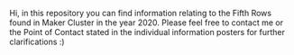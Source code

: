 Hi, in this repository you can find information relating to the Fifth Rows found in Maker Cluster in the year 2020. Please feel free to contact me or the Point of Contact stated in the individual information posters for further clarifications :)
